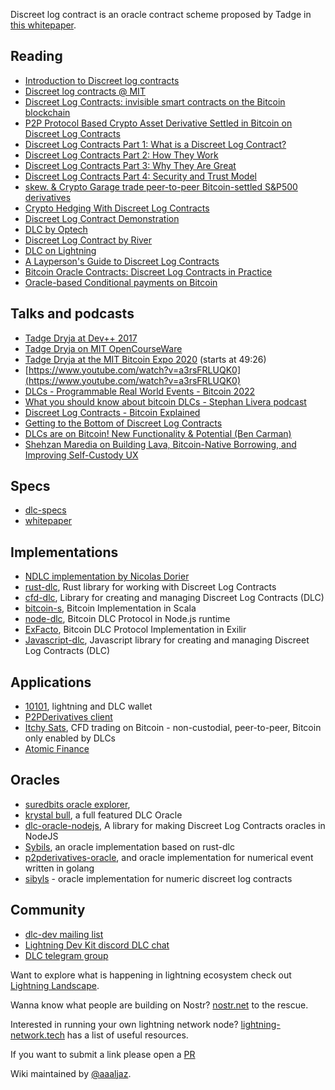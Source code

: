 Discreet log contract is an oracle contract scheme proposed by Tadge in [this whitepaper](https://adiabat.github.io/dlc.pdf).

## Reading
* [Introduction to Discreet log contracts](https://github.com/discreetlogcontracts/dlcspecs/blob/master/Introduction.md)
* [Discreet log contracts @ MIT](https://dci.mit.edu/smart-contracts)
* [Discreet Log Contracts: invisible smart contracts on the Bitcoin blockchain](https://medium.com/@gertjaap/discreet-log-contracts-invisible-smart-contracts-on-the-bitcoin-blockchain-cc8afbdbf0db)
* [P2P Protocol Based Crypto Asset Derivative Settled in Bitcoin on Discreet Log Contracts](https://medium.com/crypto-garage/p2p-protocol-based-crypto-asset-derivative-settled-in-bitcoin-on-discreet-log-contracts-13c823448ae8)
* [Discreet Log Contracts Part 1: What is a Discreet Log Contract?](https://suredbits.com/discreet-log-contracts-part-1-what-is-a-discreet-log-contract/)
* [Discreet Log Contracts Part 2: How They Work](https://suredbits.com/discreet-log-contracts-part-2-how-they-work-adaptor-version/)
* [Discreet Log Contracts Part 3: Why They Are Great](https://suredbits.com/discreet-log-contracts-part-3-why-they-are-great/)
* [Discreet Log Contracts Part 4: Security and Trust Model](https://suredbits.com/discreet-log-contracts-part-4-security-and-trust-model/)
* [skew. & Crypto Garage trade peer-to-peer Bitcoin-settled S&P500 derivatives](https://medium.com/crypto-garage/skew-crypto-garage-trade-peer-to-peer-bitcoin-settled-s-p500-derivatives-f9958db011dd)
* [Crypto Hedging With Discreet Log Contracts](https://suredbits.com/crypto-hedging-with-discreet-log-contracts/)
* [Discreet Log Contract Demonstration](https://suredbits.com/discreet-log-contract-demonstration/)
* [DLC by Optech](https://bitcoinops.org/en/topics/discreet-log-contracts/)
* [Discreet Log Contract by River](https://river.com/learn/terms/d/discreet-log-contract-dlc/)
* [DLC on Lightning](https://medium.com/crypto-garage/dlc-on-lightning-cb5d191f6e64)
* [A Layperson's Guide to Discreet Log Contracts](https://atomic.finance/blog/a-laypersons-guide-to-discreet-log-contracts-atomic-yield-series-part-3/)
* [Bitcoin Oracle Contracts: Discreet Log Contracts in Practice](https://ieeexplore.ieee.org/document/9805512)
* [Oracle-based Conditional payments on Bitcoin](https://blog.lnmarkets.com/oracle-based-conditionnal-payment-on-bitcoin-2/)

## Talks and podcasts

* [Tadge Dryja at Dev++ 2017](https://www.youtube.com/watch?v=FU-rA5dkTHI)
* [Tadge Dryja on MIT OpenCourseWare](https://www.youtube.com/watch?v=P6AX8KdXAts)
* [Tadge Dryja at the MIT Bitcoin Expo 2020](https://livestream.com/accounts/2261474/events/9019383/videos/202643580) (starts at 49:26)
* [https://www.youtube.com/watch?v=a3rsFRLUQK0](https://www.youtube.com/watch?v=a3rsFRLUQK0)
* [DLCs - Programmable Real World Events - Bitcoin 2022](https://www.youtube.com/watch?v=w7uoFXsAR6Y)
* [What you should know about bitcoin DLCs - Stephan Livera podcast](https://stephanlivera.com/episode/219/)
* [Discreet Log Contracts - Bitcoin Explained](https://podcasts.google.com/feed/aHR0cHM6Ly9uYWRvYnRjLmxpYnN5bi5jb20vcnNz/episode/YTc0ZGY5MzEtMDE3Yy00ZTQ2LTkzNjgtZTQ2N2JmZDQxYWQz)
* [Getting to the Bottom of Discreet Log Contracts](https://podcasts.google.com/feed/aHR0cHM6Ly9hbmNob3IuZm0vcy83MmNhYmJlOC9wb2RjYXN0L3Jzcw/episode/NmE0YzVlNWYtYmJhYi00NjUyLWI1ZTItNzA2MjFkYmJmM2Yx)
* [DLCs are on Bitcoin! New Functionality & Potential (Ben Carman)](https://podcasts.google.com/feed/aHR0cHM6Ly9hbmNob3IuZm0vcy84MGQ1Y2ZjL3BvZGNhc3QvcnNz/episode/MjBhZTJkZDgtODI1ZC00NzNkLWE5NTktMTE5N2MxNWQzN2U4)
* [Shehzan Maredia on Building Lava, Bitcoin-Native Borrowing, and Improving Self-Custody UX](https://www.stacksats.how/podcasts/e107-shehzan-maredia-on-building-lava-bitcoin-native-borrowing-and-improving-self-custody-ux) 

## Specs
* [dlc-specs](https://github.com/discreetlogcontracts/dlcspecs)
* [whitepaper](https://adiabat.github.io/dlc.pdf)

## Implementations 
* [NDLC implementation by Nicolas Dorier](https://github.com/dgarage/NDLC) 
* [rust-dlc](https://github.com/p2pderivatives/rust-dlc), Rust library for working with Discreet Log Contracts 
* [cfd-dlc](https://github.com/p2pderivatives/cfd-dlc), Library for creating and managing Discreet Log Contracts (DLC) 
* [bitcoin-s](https://github.com/bitcoin-s/bitcoin-s), Bitcoin Implementation in Scala 
* [node-dlc](https://github.com/AtomicFinance/node-dlc), Bitcoin DLC Protocol in Node.js runtime
* [ExFacto](https://github.com/ExFacto/exfacto), Bitcoin DLC Protocol Implementation in Exilir
* [Javascript-dlc](https://github.com/AreaLayer/javascript-dlc), Javascript library for creating and managing Discreet Log Contracts (DLC)

## Applications 
* [10101](https://github.com/get10101/10101), lightning and DLC wallet
* [P2PDerivatives client ](https://github.com/p2pderivatives/p2pderivatives-client)
* [Itchy Sats](https://github.com/itchysats/itchysats), CFD trading on Bitcoin - non-custodial, peer-to-peer, Bitcoin only enabled by DLCs
* [Atomic Finance](https://atomic.finance/)

## Oracles
* [suredbits oracle explorer](https://oracle.suredbits.com/), 
* [krystal bull](https://github.com/bitcoin-s/krystal-bull), a full featured DLC Oracle
* [dlc-oracle-nodejs](https://github.com/mit-dci/dlc-oracle-nodejs),  A library for making Discreet Log Contracts oracles in NodeJS 
* [Sybils](https://github.com/lava-xyz/sibyls), an oracle implementation based on rust-dlc
* [p2pderivatives-oracle](https://github.com/p2pderivatives/p2pderivatives-oracle), and oracle implementation for numerical event written in golang
* [sibyls](https://github.com/lava-xyz/sibyls) - oracle implementation for numeric discreet log contracts 

## Community 
* [dlc-dev mailing list](https://mailmanlists.org/mailman/listinfo/dlc-dev)
* [Lightning Dev Kit discord DLC chat](https://discord.gg/5AcknnMfBw)
* [DLC telegram group](https://t.me/BitcoinDLCs)





Want to explore what is happening in lightning ecosystem check out [Lightning Landscape](https://www.lightning-landscape.net/projects).

Wanna know what people are building on Nostr? [nostr.net](https://www.nostr.net) to the rescue.

Interested in running your own lightning network node? [lightning-network.tech](https://www.lightning-network.tech/) has a list of useful resources.
 
If you want to submit a link please open a [PR](https://github.com/aljazceru/discreet-log-contracts)

Wiki maintained by [@aaaljaz](https://twitter.com/aaaljaz).
